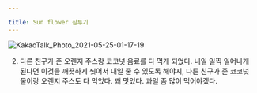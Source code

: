 ```yaml
---

title: Sun flower 침투기
---
```

![KakaoTalk_Photo_2021-05-25-01-17-19](https://user-images.githubusercontent.com/50545088/119376529-03b3ef80-bcf7-11eb-8649-bb82e4f8480d.jpeg)

<!--1. 내가 얼마나 일만 끝나기를 학수고대했었던가. 그렇게 일이 끝나고 나서 007 저리가라는 작전을 수행하기 위해서 sun flower 호텔에 몰래 들어와서 같이 놀았다. 나는 첫째로 직장인들에게 허튼 수작을 부린다거나 다른 쪽에서 한 눈을 판다거나와 같은 모습을 보이면 안됐기 때문에 AEON mall 쪽으로 가서 내리게 되었고, 그쪽에서 텍시를 타서 Bac son으로 가게 되었다. 꽤나 Van cao랑은 다른 풍경, 여기는 정말 무언가 꾸며진 느낌이 많이 들었는데(한국이 때도 많이 탓다는 느낌이 들었고 무엇보다 유흥가 한국색이 짙은 공간을 보면서 여기는 베트남이라기보다는 흡사 파주 영어 마을과 같은 느낌이 드는 것은 사실이다.) 그렇게 sunflower침공 작전은 성공으로 끝나게 되었고, 오자마자 낮잠을 자고 싶어한다길래 낮잠을 먼저 재웠다. 들어오게 하기 위해서 내 앞에 있는 김정수씨의 입간판도 떼어서 사진만 몰래 오려내었고, 명찰을 그친구한테 주어서 한국인이 들어오는 것과 같은 흉내를 낼 수 있게 하였다. 결과는 성.공.적 어찌됐든 들어올 수 있었고, 어제 밤 늦게까지 선거를 한다는 그 친구의 말에(이것은 거짓인지 아닌지 모르겠지만, 구태여 관계에 있어서 내가 어느 명분이 있지는 않으니깐 내가 어떠한 것을 할 수는 없다고 생각되었다.) 낮잠을 재우고 나서 십만냥 하우스에서 짜장면과 짬뽕을 시켰다. 아차! 짬뽕을 받기에 먼저 Gate가 어딘지 헷갈려서 못 받기도 하였고, 이놈의 전화는 왜 갑자기 t전화로 연결이 되어서 연결이 안되는 일도 부지기수였다. 오마이갓, 그래서 결국에 호텔 안에 있던 친구가 밖에 다른 두 명이 있다는 이야기를 듣고 나서 부랴부랴 오게 되었고, 그렇게 결제를 마치고 나서부터 짬뽕을 먹을 때 아차! 나는 뜨겁고 매운 것을 먹으면 엄청나게 땀이 많이 난다는 것을 나는 정녕 모르고 있었던 것이었다으다으 어찌됐든, 티슈 박스를 통째로 비우고 나서부터 정리를 하였고, 그렇게 둘이 양치를 한 다음에 둘 만의 웃긴 시간을 가질 수 있었다. 얼마나 관계에 집착하고 있었고, 그런 것 때문에 오히려 항상 조바심을 내던 나였는가? 정작 괴물을 만드는 것에 관해서 무뎌진 것일까라는 생각도 들고, 그와도 다르게 이러한 경험이 미래에 어떻게 또 귀속이 되는지는 아무도 알 수 없다는 생각이 들었다. 어찌됐든 그렇게 재밌게 시간을 보내고 나서, 둘이 tictok을 본 다음에 집으로 안정적으로 보내게 되었다. 오늘 돈을 쓴 것을 생각해보면
- AEON에서 오토바이로 Bac son 까지 간 돈 : 1500원
- Bac son에서 Van cao로 오는 택시비 : 5000원
- 저녁 (짜장면 하나, 짬뽕 하나) : 10000원
- 택시 태워서 보내기 : 3000원
여기가 괜히 동남아가 아니구나,,,,,
오늘 택시 안에서 내가 선플라워에 7월까지만 있다는 것을 보여주고 말았다..... 이거 잘하면 그 친구가 알 수 있을 것이라고도 생각이 들었다.
나중에 촉촉하고 축축해질 때까지 기다릴 수 있는 사람이 되어야 한다는 것을 생각하게 되었다. 내-->

2. 다른 친구가 준 오렌지 주스랑 코코넛 음료를 다 먹게 되었다. 내일 일찍 일어나게 된다면 이것을 깨끗하게 씻어서 내일 줄 수 있도록 해야지, <!--정말 성격적으로 많이 닮았다는 생각이 들게 만들어주는 친구이다. 농담도 재밌고, 다양한 경험을 하기 좋아하는 친구에게 나한테 많은 경험을 선물해주고 싶다고 했는데, 나 역시 정말 고맙지만, 이 친구에게 정말 많은 경험을 제공해주고 싶다는 생각이 들게 되었다. 이렇게 행복한 생활이 얼마나 유지될 수 있을까에 관해서 문득 생각이 든다. 이러한 행복한 삶을 살고 있다고 지각하면서 지내야 하는데, 정작 또 한 곳에 초점을 맞추게 되면 다른 곳에 초점을 못 맞추게 된다. -->다른 친구가 준 코코넛 물이랑 오렌지 주스도 다 먹었다. 꽤 맛있다. 과일 좀 많이 먹어야겠다.